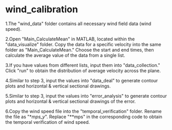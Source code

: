 # wind_calibration

1.The "wind_data" folder contains all necessary wind field data (wind speed).

2.Open "Main_CalculateMean" in MATLAB, located within the "data_visualize" folder. Copy the data for a specific velocity into the same folder as "Main_CalculateMean." Choose the start and end times, then calculate the average value of the data from a single list.

3.If you have values from different lists, input them into "data_collection." Click "run" to obtain the distribution of average velocity across the plane.

4.Similar to step 3, input the values into "data_deal" to generate contour plots and horizontal & vertical sectional drawings.

5.Similar to step 3, input the values into "error_analysis" to generate contour plots and horizontal & vertical sectional drawings of the error.

6.Copy the wind speed file into the "temporal_verification" folder. Rename the file as "**mps_y*". Replace "**mps" in the corresponding code to obtain the temporal verification of wind speed.
